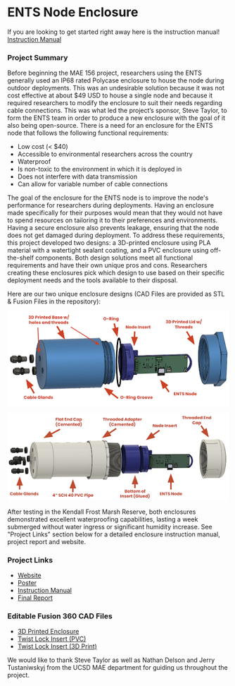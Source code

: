 # ENTS Node Enclosure

If you are looking to get started right away here is the instruction manual! [Instruction Manual](https://docs.google.com/document/d/11tFU89lwRSyXelN36C8FMLKuBJrCtldJ0RzkJU0yMCk/edit?usp=sharing)

### Project Summary

Before beginning the MAE 156 project, researchers using the ENTS generally used an IP68 rated Polycase enclosure to house the node during outdoor deployments. This was an undesirable solution because it was not cost effective at about $49 USD to house a single node and because it required researchers to modify the enclosure to suit their needs regarding cable connections. This was what led the project’s sponsor, Steve Taylor, to form the ENTS team in order to produce a new enclosure with the goal of it also being open-source. There is a need for an enclosure for the ENTS node that follows the following functional requirements: 
   - Low cost (< $40)
   - Accessible to environmental researchers across the country
   - Waterproof
   - Is non-toxic to the environment in which it is deployed in 
   - Does not interfere with data transmission
   - Can allow for variable number of cable connections
   
The goal of the enclosure for the ENTS node is to improve the node's performance for researchers during deployments. Having an enclosure made specifically for their purposes would mean that they would not have to spend resources on tailoring it to their preferences and environments. Having a secure enclosure also prevents leakage, ensuring that the node does not get damaged during deployment. To address these requirements, this project developed two designs: a 3D-printed enclosure using PLA material with a watertight sealant coating, and a PVC enclosure using off-the-shelf components. Both design solutions meet all functional requirements and have their own unique pros and cons. Researchers creating these enclosures pick which design to use based on their specific deployment needs and the tools available to their disposal. 

Here are our two unique enclosure designs (CAD Files are provided as STL & Fusion Files in the repository): 


![image](https://github.com/jlab-sensing/ENTS-enclosure/blob/main/images/3dprintexploded.png)

![image](https://github.com/jlab-sensing/ENTS-enclosure/blob/main/images/pvcexploded.png)

After testing in the Kendall Frost Marsh Reserve, both enclosures demonstrated excellent waterproofing capabilities, lasting a week submerged without water ingress or significant humidity increase. See "Project Links" section below for a detailed enclosure instruction manual, project report and website.  


### Project Links

 - [Website](https://sites.google.com/eng.ucsd.edu/mae156b-2025winter-team11?usp=sharing)
 - [Poster](https://github.com/jlab-sensing/ENTS-enclosure/blob/main/Poster.pdf)
 - [Instruction Manual](https://docs.google.com/document/d/11tFU89lwRSyXelN36C8FMLKuBJrCtldJ0RzkJU0yMCk/edit?usp=sharing)
 - [Final Report](https://docs.google.com/document/d/1t85P1Qo7sQb9_lwukAtd2migy1PWyaXrtm8ifbLmNxY/edit?usp=sharing)

### Editable Fusion 360 CAD Files
 
 - [3D Printed Enclosure](https://a360.co/43Cl2w4)
 - [Twist Lock Insert (PVC)](https://a360.co/41X5OjU)
 - [Twist Lock Insert (3D Print)](https://a360.co/4iIh4pX)



We would like to thank Steve Taylor as well as Nathan Delson and Jerry Tustaniwskyj from the UCSD MAE department for guiding us throughout the project.  

